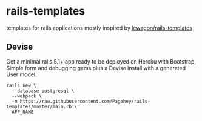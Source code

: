 # rails-templates
templates for rails applications mostly inspired by [lewagon/rails-templates](https://github.com/lewagon/rails-templates)

## Devise
Get a minimal rails 5.1+ app ready to be deployed on Heroku with Bootstrap, Simple form and debugging gems plus a Devise install with a generated User model.
```
rails new \
  --database postgresql \
  --webpack \
  -m https://raw.githubusercontent.com/Pagehey/rails-templates/master/main.rb \
  APP_NAME
  ```

